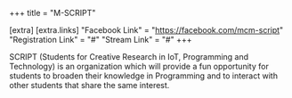 +++
title = "M-SCRIPT"

[extra]
[extra.links]
"Facebook Link" = "https://facebook.com/mcm-script"
"Registration Link" = "#"
"Stream Link" = "#"
+++

SCRIPT (Students for Creative Research in IoT, Programming and Technology) is an organization which will provide a fun opportunity for students to broaden their knowledge in Programming and to interact with other students that share the same interest.